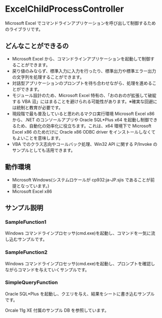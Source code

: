 # ExcelChildProcessController

Microsoft Excel でコマンドラインアプリケーションを呼び出して制御するためのライブラリです。

## どんなことができるの

+ Microsoft Excel から、コマンドラインアプリケーションを起動して制御することができます。
+ 戻り値のみならず、標準入力に入力を行ったり、標準出力や標準エラー出力の文字列を処理することができます。
+ 対話型アプリケーションのプロンプトを待ち合わせながら、処理を進めることができます。
+ モジュール設計のため、Microsoft Excel 特有の、「おのおのが拡張して破綻する VBA 沼」にはまることを避けられる可能性があります。※確実な回避には統制と教育が必要です。
+ 現段階で最も普及していると思われるマクロ実行環境 Microsoft Excel x86 から、.NET のコンソールアプリや Oracle SQL*Plus x64 を起動し制御できるため、自動化の効率化に役立ちます。これは、x64 環境下で Microsoft Excel x86 のためだけに Oracle x86 ODBC driver をインストールしなくてもよいことを意味します。
+ VBA でのクラス志向やコールバック処理、Win32 API に関する P/Invoke のサンプルとしても活用できます。

## 動作環境

- Microsoft Windows(システムロケールが cp932:ja-JP.sjis であることが前提となっています。)
- Microsoft Excel x86

## サンプル説明

### SampleFunction1

Windows コマンドラインプロセッサ(cmd.exe)を起動し、コマンドを一気に流し込むサンプルです。

### SampleFunction2

Windows コマンドラインプロセッサ(cmd.exe)を起動し、プロンプトを確認しながらコマンドを与えていくサンプルです。

### SimpleQueryFunction

Oracle SQL*Plus を起動し、クエリを与え、結果をシートに書き込むサンプルです。

Orcale 11g XE 付属のサンプル DB を参照しています。
